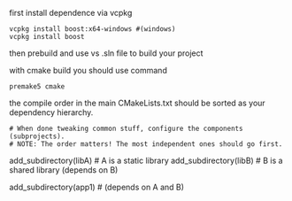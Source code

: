 first install dependence via vcpkg
```shell
vcpkg install boost:x64-windows #(windows)
vcpkg install boost
```

then prebuild and use vs .sln file to build your project

with cmake build you should use command
```shell
premake5 cmake
```
the compile order in the main CMakeLists.txt should be sorted as your dependency hierarchy.

```shell
# When done tweaking common stuff, configure the components (subprojects).
# NOTE: The order matters! The most independent ones should go first.
```
add_subdirectory(libA) # A is a static library 
add_subdirectory(libB) # B is a shared library (depends on B)

add_subdirectory(app1) # (depends on A and B)
